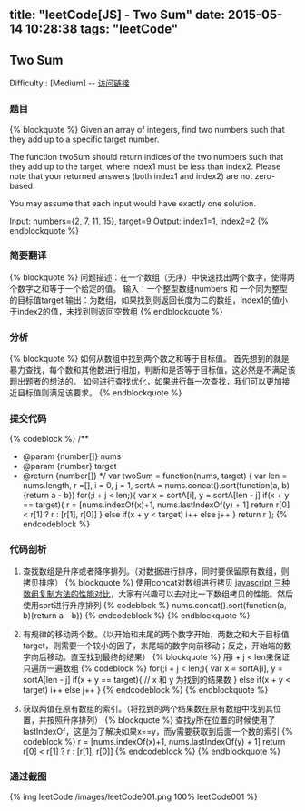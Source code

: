 title: "leetCode[JS] - Two Sum"
date: 2015-05-14 10:28:38
tags: "leetCode"
---
## Two Sum

Difficulty : [Medium] -- [访问链接](https://leetcode.com/problems/two-sum/)

### 题目

{% blockquote %}
Given an array of integers, find two numbers such that they add up to a specific target number.

The function twoSum should return indices of the two numbers such that they add up to the target, where index1 must be less than index2. Please note that your returned answers (both index1 and index2) are not zero-based.

You may assume that each input would have exactly one solution.

Input: numbers={2, 7, 11, 15}, target=9
Output: index1=1, index2=2
{% endblockquote %}

### 简要翻译

{% blockquote %}
问题描述：在一个数组（无序）中快速找出两个数字，使得两个数字之和等于一个给定的值。
输入：一个整型数组numbers 和 一个同为整型的目标值target
输出：为数组，如果找到则返回长度为二的数组，index1的值小于index2的值，未找到则返回空数组
{% endblockquote %}

### 分析

{% blockquote %}
如何从数组中找到两个数之和等于目标值。
首先想到的就是暴力查找，每个数和其他数进行相加，判断和是否等于目标值，这必然是不满足该题出题者的想法的。
如何进行查找优化，如果进行每一次查找，我们可以更加接近目标值则满足该要求。
{% endblockquote %}

### 提交代码
{% codeblock %}
/**
 * @param {number[]} nums
 * @param {number} target
 * @return {number[]}
 */
var twoSum = function(nums, target) {
  var len = nums.length, r =[], i = 0, j = 1, sortA = nums.concat().sort(function(a, b){return a - b})
  for(;i + j < len;){
    var x = sortA[i], y = sortA[len - j]
    if(x + y == target){
      r = [nums.indexOf(x)+1, nums.lastIndexOf(y) + 1]
      return r[0] < r[1] ? r : [r[1], r[0]]
    }
    else if(x + y < target) i++
    else j++
  }
  return r
};
{% endcodeblock %}

### 代码剖析

1. 查找数组是升序或者降序排列。（对数据进行排序，同时要保留原有数组，则拷贝排序）
{% blockquote %}
使用concat对数组进行拷贝 [javascript 三种数组复制方法的性能对比](http://www.jb51.net/article/21918.htm)，大家有兴趣可以去对比一下数组拷贝的性能。然后使用sort进行升序排列
{% codeblock %}
nums.concat().sort(function(a, b){return a - b})
{% endcodeblock %}
{% endblockquote %}

2. 有规律的移动两个数。（以开始和末尾的两个数字开始，两数之和大于目标值target，则需要一个较小的因子，末尾端的数字向前移动；反之，开始端的数字向后移动。直至找到最终的结果）
{% blockquote %}
用i + j < len来保证只遍历一遍数组
{% codeblock %}
for(;i + j < len;){
  var x = sortA[i], y = sortA[len - j]
  if(x + y == target){
    // x 和 y 为找到的结果数
  }
  else if(x + y < target) i++
  else j++
}
{% endcodeblock %}
{% endblockquote %}

3. 获取两值在原有数组的索引。（将找到的两个结果数在原有数组中找到其位置，并按照升序排列）
{% blockquote %}
查找y所在位置的时候使用了lastIndexOf，这是为了解决如果x==y，而y需要获取到后面一个数的索引
{% codeblock %}
r = [nums.indexOf(x)+1, nums.lastIndexOf(y) + 1]
return r[0] < r[1] ? r : [r[1], r[0]]
{% endcodeblock %}
{% endblockquote %}

### 通过截图
{% img leetCode /images/leetCode001.png 100% leetCode001 %}
